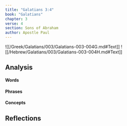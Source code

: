 ```yaml
---
title: "Galatians 3:4"
book: "Galatians"
chapter: 3
verse: 4
section: Sons of Abraham
author: Apostle Paul
---
```

![[/Greek/Galatians/003/Galatians-003-004G.md#Text]]
![[/Hebrew/Galatians/003/Galatians-003-004H.md#Text]]

## Analysis

#### Words

#### Phrases

#### Concepts

## Reflections
